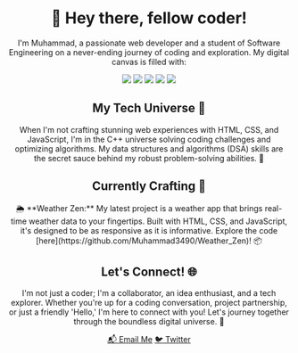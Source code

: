 <h1 align="center">👋 Hey there, fellow coder!</h1>

<p align="center">I'm Muhammad, a passionate web developer and a student of Software Engineering on a never-ending journey of coding and exploration. My digital canvas is filled with:</p>

<p align="center">
    <img src="https://img.shields.io/badge/Frontend-HTML%20%7C%20CSS%20%7C%20JavaScript-brightgreen">
    <img src="https://img.shields.io/badge/C++-Coding%20Enthusiast-yellow">
    <img src="https://img.shields.io/badge/DSA-Problem%20Solving-red">
    <img src="https://img.shields.io/badge/Clean%20Code-Advocate-blue">
    <img src="https://img.shields.io/badge/Continuous%20Learning-%F0%9F%93%9A-brightgreen">
</p>

<h2 align="center">My Tech Universe 🌌</h2>

<p align="center">When I'm not crafting stunning web experiences with HTML, CSS, and JavaScript, I'm in the C++ universe solving coding challenges and optimizing algorithms. My data structures and algorithms (DSA) skills are the secret sauce behind my robust problem-solving abilities. 💪</p>

<h2 align="center">Currently Crafting 🚧</h2>

<p align="center">🌦️ **Weather Zen:** My latest project is a weather app that brings real-time weather data to your fingertips. Built with HTML, CSS, and JavaScript, it's designed to be as responsive as it is informative. Explore the code [here](https://github.com/Muhammad3490/Weather_Zen)! 📦</p>

<h2 align="center">Let's Connect! 🌐</h2>

<p align="center">I'm not just a coder; I'm a collaborator, an idea enthusiast, and a tech explorer. Whether you're up for a coding conversation, project partnership, or just a friendly 'Hello,' I'm here to connect with you! Let's journey together through the boundless digital universe. 🚀</p>

<p align="center">
    <a href="mailto:muhg56190@gmail.com">📬 Email Me</a>
    <a href="https://twitter.com/https://twitter.com/codeComet_dev">🐦 Twitter</a>
</p>
